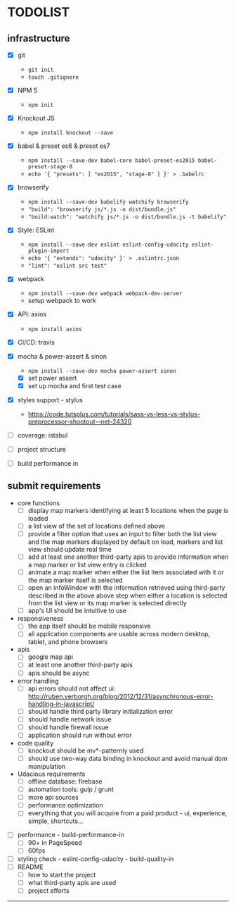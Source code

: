 # TODOLIST

## infrastructure

* [x] git
  * `git init`
  * `touch .gitignore` 
* [x] NPM 5
  * `npm init`
* [x] Knockout JS
  * `npm install knockout --save`
* [x] babel & preset es6 & preset es7
  * `npm install --save-dev babel-core babel-preset-es2015 babel-preset-stage-0`
  * `echo '{ "presets": [ "es2015", "stage-0" ] }' > .babelrc` 
* [x] browserify
  * `npm install --save-dev babelify watchify browserify`
  * `"build": "browserify js/*.js -o dist/bundle.js"`
  * `"build:watch": "watchify js/*.js -o dist/bundle.js -t babelify"`
* [x] Style: ESLint
  * `npm install --save-dev eslint eslint-config-udacity eslint-plugin-import`
  * `echo '{ "extends": "udacity" }' > .eslintrc.json`
  * `"lint": "eslint src test"`
* [x] webpack
  * `npm install --save-dev webpack webpack-dev-server`
  * setup webpack to work
* [x] API: axios
  * `npm install axios`
* [x] CI/CD: travis
* [x] mocha & power-assert & sinon
  * `npm install --save-dev mocha power-assert sinon`
  * [x] set power assert
  * [x] set up mocha and first test case 
* [x] styles support - stylus 
  * https://code.tutsplus.com/tutorials/sass-vs-less-vs-stylus-preprocessor-shootout--net-24320
* [ ] coverage: istabul
* [ ] project structure 
* [ ] build performance in 


## submit requirements 

* core functions 
  * [ ] display map markers identifying at least 5 locations when the page is loaded
  * [ ] a list view of the set of locations defined above 
  * [ ] provide a filter option that uses an input to filter both the list view and the map markers displayed by default on load, markers and list view should update real time 
  * [ ] add at least one another third-party apis to provide information when a map marker or list view entry is clicked
  * [ ] animate a map marker when either the list item associated with it or the map marker itself is selected
  * [ ] open an infoWindow with the information retrieved using third-party described in the above above step when either a location is selected from the list view or its map marker is selected directly
  * [ ] app's UI should be intuitive to use
* responsiveness
  * [ ] the app itself should be mobile responsive
  * [ ] all application components are usable across modern desktop, tablet, and phone browsers
* apis
  * [ ] google map api
  * [ ] at least one another third-party apis
  * [ ] apis should be async 
* error handling 
  * [ ] api errors should not affect ui: http://ruben.verborgh.org/blog/2012/12/31/asynchronous-error-handling-in-javascript/
  * [ ] should handle third party library initialization error 
  * [ ] should handle network issue 
  * [ ] should handle firewall issue
  * [ ] application should run without error
* code quality
  * [ ] knockout should be mv*-patternly used
  * [ ] should use two-way data binding in knockout and avoid manual dom manipulation 
* Udacious requirements
  * [ ] offline database: firebase
  * [ ] automation tools: gulp / grunt 
  * [ ] more api sources 
  * [ ] performance optimization
  * [ ] everything that you will acquire from a paid product - ui, experience, simple, shortcuts...
* [ ] performance - build-performance-in
  * [ ] 90+ in PageSpeed
  * [ ] 60fps 
* [ ] styling check - eslint-config-udacity - build-quality-in
* [ ] README
  * [ ] how to start the project
  * [ ] what third-party apis are used
  * [ ] project efforts 

---
 
[rubric]: https://review.udacity.com/#!/rubrics/17/view